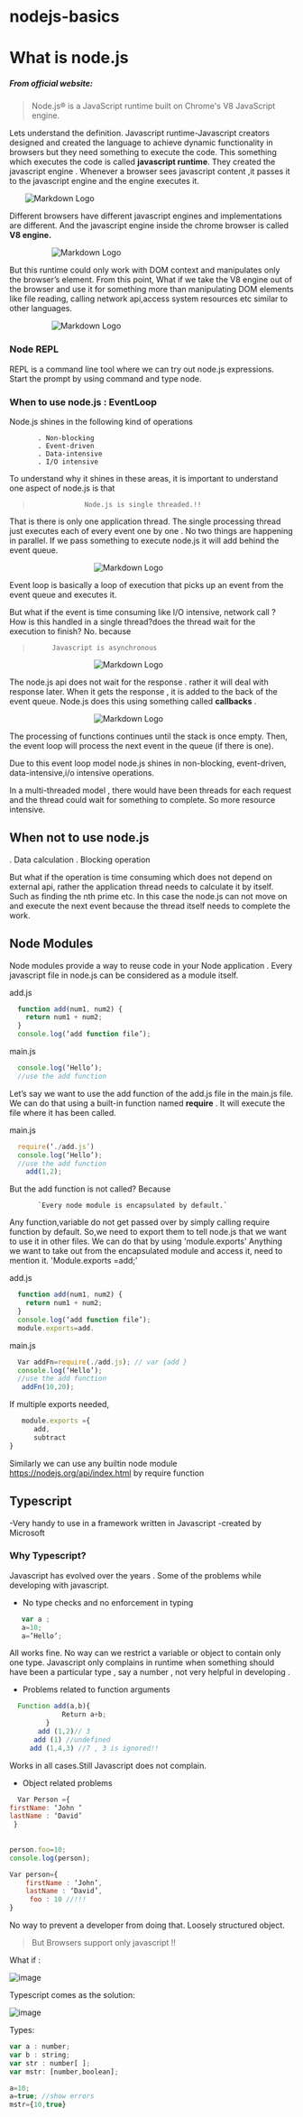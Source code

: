 # nodejs-basics
# What is node.js
##### From official website:
> Node.js® is a JavaScript runtime built on Chrome's V8 JavaScript engine.

Lets understand the definition. 
Javascript runtime-Javascript creators designed and created the language to achieve dynamic functionality in browsers but they need something to execute the code. This something which executes the code is called **javascript runtime**. They created the javascript engine . Whenever a browser sees javascript content ,it passes it to the javascript engine and the engine executes it.

&nbsp;&nbsp;&nbsp;&nbsp;&nbsp;&nbsp; ![Markdown Logo](https://github.com/pijushmlbd/nodejs-basics/blob/main/Screenshot%202022-04-11%20at%201.11.56%20AM.png)


Different browsers have different javascript  engines and implementations are different. And the javascript engine inside the chrome browser is called **V8 engine.**

&nbsp;&nbsp;&nbsp;&nbsp;&nbsp;&nbsp;&nbsp;&nbsp;&nbsp;&nbsp;&nbsp;&nbsp;&nbsp;&nbsp;&nbsp;&nbsp;&nbsp;&nbsp; ![Markdown Logo](https://github.com/pijushmlbd/nodejs-basics/blob/main/Screenshot%202022-04-11%20at%201.12.05%20AM.png)

But this runtime could only work with DOM context and manipulates only  the browser’s element.  From this point, 
What if we take the V8 engine out of the browser and use it for something more than manipulating DOM elements like file reading, calling network api,access system resources etc similar to other languages. 


&nbsp;&nbsp;&nbsp;&nbsp;&nbsp;&nbsp;&nbsp;&nbsp;&nbsp;&nbsp;&nbsp;&nbsp;&nbsp;&nbsp;&nbsp;&nbsp;&nbsp;&nbsp; ![Markdown Logo](https://github.com/pijushmlbd/nodejs-basics/blob/main/Screenshot%202022-04-11%20at%201.12.17%20AM.png)


### Node REPL
REPL is a  command line tool where we can try out node.js expressions. 
Start the prompt by using command and type node. 

### When to use node.js : EventLoop
 Node.js shines in the following kind of operations 
 <!-- UL -->
           . Non-blocking
           . Event-driven
           . Data-intensive
           . I/O intensive

 To understand why it shines in these areas, it is important to understand one aspect of node.js is that
>                  Node.js is single threaded.!!


That is there is only one application thread. The single processing thread just executes each of every event one by one . No two things are happening in parallel. If we pass something to execute node.js it will add behind the event queue. 


&nbsp;&nbsp;&nbsp;&nbsp;&nbsp;&nbsp;&nbsp;&nbsp;&nbsp;&nbsp;&nbsp;&nbsp;&nbsp;&nbsp;&nbsp;&nbsp;&nbsp;&nbsp; &nbsp;&nbsp;&nbsp;&nbsp;&nbsp;&nbsp;&nbsp;&nbsp;&nbsp;&nbsp;&nbsp;&nbsp;&nbsp;&nbsp;&nbsp;&nbsp;&nbsp;&nbsp; ![Markdown Logo](https://github.com/pijushmlbd/nodejs-basics/blob/main/Screenshot%202022-04-11%20at%201.12.29%20AM.png)


Event loop is basically a loop of execution that picks up an event from the event queue and executes it. 

But what if the event is time consuming  like I/O intensive, network call ? How is this handled in a single thread?does the thread wait for the execution to finish? No. because 
 >          Javascript is asynchronous 
&nbsp;&nbsp;&nbsp;&nbsp;&nbsp;&nbsp;&nbsp;&nbsp;&nbsp;&nbsp;&nbsp;&nbsp;&nbsp;&nbsp;&nbsp;&nbsp;&nbsp;&nbsp; &nbsp;&nbsp;&nbsp;&nbsp;&nbsp;&nbsp;&nbsp;&nbsp;&nbsp;&nbsp;&nbsp;&nbsp;&nbsp;&nbsp;&nbsp;&nbsp;&nbsp;&nbsp; ![Markdown Logo](https://github.com/pijushmlbd/nodejs-basics/blob/main/Screenshot%202022-04-11%20at%201.29.53%20AM.png)

The node.js api  does not wait for the response . rather it will deal with response later. When it gets the response , it is added to the back of the event queue. Node.js does this using something called **callbacks** . 

&nbsp;&nbsp;&nbsp;&nbsp;&nbsp;&nbsp;&nbsp;&nbsp;&nbsp;&nbsp;&nbsp;&nbsp;&nbsp;&nbsp;&nbsp;&nbsp;&nbsp;&nbsp; &nbsp;&nbsp;&nbsp;&nbsp;&nbsp;&nbsp;&nbsp;&nbsp;&nbsp;&nbsp;&nbsp;&nbsp;&nbsp;&nbsp;&nbsp;&nbsp;&nbsp;&nbsp; ![Markdown Logo](https://miro.medium.com/max/1400/1*iHhUyO4DliDwa6x_cO5E3A.gif)

The processing of functions continues until the stack is once empty. Then, the event loop will process the next event in the queue (if there is one).

Due to this event loop model node.js shines in non-blocking, event-driven, data-intensive,i/o intensive operations.

In a multi-threaded model , there would have been threads for each request and the thread could wait for something to complete. So more resource intensive. 

## When not to use node.js
 <!-- UL -->
   . Data calculation
   . Blocking operation

But what if the operation is time consuming which does not depend on external api, rather the application thread needs to calculate it by itself. Such as finding the nth prime etc. In this case the node.js can not move on and execute the next event because the thread itself needs to complete the work.

## Node Modules

Node modules provide a way to reuse code in your Node application . Every javascript file in node.js can be considered as  a module itself. 

add.js
```javascript
  function add(num1, num2) {
    return num1 + num2;
  }
  console.log(‘add function file’);
```

main.js
```javascript
  console.log(‘Hello’);
  //use the add function
```

Let’s say we want to use the add function of the add.js file  in the main.js file. We can do that using a built-in function named **require** . It will execute the file where it has been called.

main.js
```javascript
  require(‘./add.js’)
  console.log(‘Hello’);
  //use the add function
    add(1,2);
```
But the add function is not called? Because

           `Every node module is encapsulated by default.`

Any function,variable do not get passed over by simply calling require function by default. So,we need to export them to tell node.js that we want to use it in other files. We can do that by using 
                                               'module.exports'
Anything we want to take out from the encapsulated module and access it, need to mention it.
                                     'Module.exports =add;'

add.js

```javascript
  function add(num1, num2) {
    return num1 + num2;
  }
  console.log(‘add function file’);
  module.exports=add. 
```

main.js
```javascript
  Var addFn=require(./add.js); // var {add }
  console.log(‘Hello’);
  //use the add function
   addFn(10,20);
```

If multiple exports needed, 

```javascript
   module.exports ={
      add,
      subtract 
}
```

Similarly we can use any builtin node module <!-- Links -->https://nodejs.org/api/index.html by require function


## Typescript

 <!-- UL -->
-Very handy to use in a framework written in Javascript
-created by Microsoft

### Why Typescript?

Javascript has evolved  over the years . Some of the problems while developing with javascript. 

 <!-- UL -->
- No type checks and no enforcement in typing 
```javascript
   var a ;
   a=10;
   a=’Hello’; 
```
All works fine. No way can we restrict a variable or object to contain only one type. Javascript only complains in runtime when something should have been a particular type , say a number , not very helpful in developing .

- Problems related to function arguments

```javascript
  Function add(a,b){
             Return a+b;
         }
       add (1,2)// 3 
      add (1) //undefined
     add (1,4,3) //7 , 3 is ignored!!
```
        
    
 Works in all cases.Still Javascript does not complain.

- Object related problems

```javascript
  Var Person ={
firstName: ‘John ’
lastName : ‘David’
 }
 
 
person.foo=10;
console.log(person);

Var person={
    firstName : ‘John’,
    lastName : ‘David’,
     foo : 10 //!!!
}
```
No way to prevent a developer from doing that. Loosely structured object. 


> But Browsers support only javascript !!

What if : 

![image](https://user-images.githubusercontent.com/17767188/162637211-49492bc3-f56d-41b9-96f0-db8baf793b98.png)

Typescript comes as the solution:


![image](https://github.com/pijushmlbd/nodejs-basics/blob/main/Screenshot%202022-04-11%20at%2012.04.30%20AM.png)


Types:

```javascript
var a : number;
var b : string;
var str : number[ ];
var mstr: [number,boolean];

a=10;
a=true; //show errors
mstr={10,true}
```





